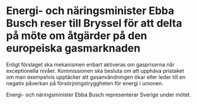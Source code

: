 # Energi- och näringsminister Ebba Busch reser till Bryssel för att delta på möte om åtgärder på den europeiska gasmarknaden

Enligt förslaget ska mekanismen enbart aktiveras om gaspriserna når exceptionella nivåer. Kommissionen ska besluta om att upphäva pristaket om man exempelvis upptäcker att gasanvändningen ökar eller leder till en negativ påverkan på försörjningstryggheten för energi i unionen.

Energi\- och näringsminister Ebba Busch representerar Sverige under mötet.
